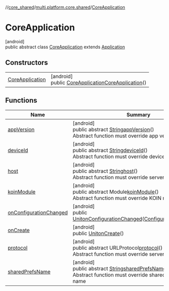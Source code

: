 //[core_shared](../../../index.md)/[multi.platform.core.shared](../index.md)/[CoreApplication](index.md)

# CoreApplication

[android]\
public abstract class [CoreApplication](index.md) extends [Application](https://developer.android.com/reference/kotlin/android/app/Application.html)

## Constructors

| | |
|---|---|
| [CoreApplication](-core-application.md) | [android]<br>public [CoreApplication](index.md)[CoreApplication](-core-application.md)() |

## Functions

| Name | Summary |
|---|---|
| [appVersion](app-version.md) | [android]<br>public abstract [String](https://developer.android.com/reference/kotlin/java/lang/String.html)[appVersion](app-version.md)()<br>Abstract function must override app version |
| [deviceId](device-id.md) | [android]<br>public abstract [String](https://developer.android.com/reference/kotlin/java/lang/String.html)[deviceId](device-id.md)()<br>Abstract function must override device id |
| [host](host.md) | [android]<br>public abstract [String](https://developer.android.com/reference/kotlin/java/lang/String.html)[host](host.md)()<br>Abstract function must override server host |
| [koinModule](koin-module.md) | [android]<br>public abstract Module[koinModule](koin-module.md)()<br>Abstract function must override KOIN module |
| [onConfigurationChanged](on-configuration-changed.md) | [android]<br>public [Unit](https://kotlinlang.org/api/latest/jvm/stdlib/kotlin/-unit/index.html)[onConfigurationChanged](on-configuration-changed.md)([Configuration](https://developer.android.com/reference/kotlin/android/content/res/Configuration.html)newConfig) |
| [onCreate](on-create.md) | [android]<br>public [Unit](https://kotlinlang.org/api/latest/jvm/stdlib/kotlin/-unit/index.html)[onCreate](on-create.md)() |
| [protocol](protocol.md) | [android]<br>public abstract URLProtocol[protocol](protocol.md)()<br>Abstract function must override server protocol |
| [sharedPrefsName](shared-prefs-name.md) | [android]<br>public abstract [String](https://developer.android.com/reference/kotlin/java/lang/String.html)[sharedPrefsName](shared-prefs-name.md)()<br>Abstract function must override shared preferences name |
